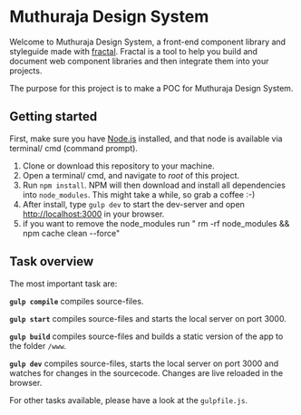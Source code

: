 # Muthuraja Design System

Welcome to Muthuraja Design System, a front-end component library and styleguide
made with [fractal](http://fractal.build/). Fractal is a tool to help you build
and document web component libraries and then integrate them into your projects.

The purpose for this project is to make a POC for Muthuraja Design System.

## Getting started
First, make sure you have [Node.js](https://nodejs.org/en/) installed, and
that node is available via terminal/ cmd (command prompt).

1. Clone or download this repository to your machine.
2. Open a terminal/ cmd, and navigate to *root* of this project.
3. Run `npm install`. NPM will then download and install all dependencies
into `node_modules`. This might take a while, so grab a coffee :-)
4. After install, type `gulp dev` to start the dev-server and open
[http://localhost:3000](http://localhost:3000) in your browser.
5. if you want to remove the node_modules run " rm -rf node_modules && npm cache clean --force"

## Task overview
The most important task are:

**`gulp compile`** compiles source-files.

**`gulp start`** compiles source-files and starts the local server on port 3000.

**`gulp build`** compiles source-files and builds a static version of the app
 to the folder `/www`.

**`gulp dev`** compiles source-files, starts the local server on port 3000
and watches for changes in the sourcecode. Changes are live reloaded in the
browser.



For other tasks available, please have a look at the `gulpfile.js`.


